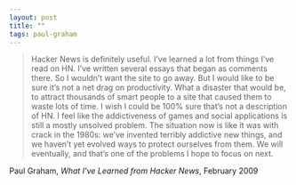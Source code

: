 ```yaml
---
layout: post
title: ""
tags: paul-graham
--- 
```


> Hacker News is definitely useful. I’ve learned a lot from things I’ve read on HN. I’ve written several essays that began as comments there. So I wouldn’t want the site to go away. But I would like to be sure it’s not a net drag on productivity. What a disaster that would be, to attract thousands of smart people to a site that caused them to waste lots of time. I wish I could be 100% sure that’s not a description of HN. I feel like the addictiveness of games and social applications is still a mostly unsolved problem. The situation now is like it was with crack in the 1980s: we’ve invented terribly addictive new things, and we haven’t yet evolved ways to protect ourselves from them. We will eventually, and that’s one of the problems I hope to focus on next.

Paul Graham, _What I've Learned from Hacker News_, February 2009
